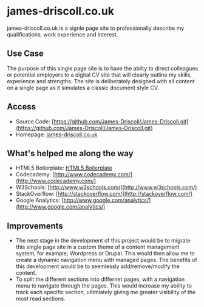 # james-driscoll.co.uk

james-driscoll.co.uk is a signle page site to professionally describe my qualifications, work experience and interest.

## Use Case
The purpose of this single page site is to have the abilty to direct colleagues or potential employers to a digital CV site that will clearly outline my skills, experience and strengths. The site is deliberately designed with all content on a single page as it simulates a classic document style CV.

## Access
* Source Code: [https://github.com/James-Driscoll/James-Driscoll.git](https://github.com/James-Driscoll/James-Driscoll.git)
* Homepage: [james-driscoll.co.uk](http://james-driscoll.co.uk)

## What's helped me along the way
* HTML5 Boilerplate: [HTML5 Boilerplate](http://html5boilerplate.com/)
* Codecademy: [http://www.codecademy.com/](http://www.codecademy.com/)
* W3Schools: [http://www.w3schools.com/](http://www.w3schools.com/)
* StackOverflow: [http://stackoverflow.com/](http://stackoverflow.com/)
* Google Analytics: [http://www.google.com/analytics/](http://www.google.com/analytics/)

## Improvements
* The next stage in the development of this project would be to migrate this single page site in a custom theme of a content management system, for example; Wordpress or Drupal. This would then allow me to create a dynamic navigation menu with managed pages. The benefits of this development would be to seemlessly add/remove/modify the content.
* To split the different sections into differnet pages, with a navigation menu to navigate through the pages. This would increase my ability to track each specific section, ultimiately giving me greater visibility of the most read sections.